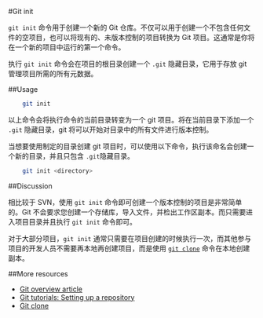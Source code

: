 #Git init

```git init``` 命令用于创建一个新的 Git 仓库。不仅可以用于创建一个不包含任何文件的空项目，也可以将现有的、未版本控制的项目转换为 Git 项目。这通常是你将在一个新的项目中运行的第一个命令。

执行 ```git init``` 命令会在项目的根目录创建一个 ```.git``` 隐藏目录，它用于存放 git 管理项目所需的所有元数据。

##Usage

```bash
    git init
```
以上命令会将执行命令的当前目录转变为一个 git 项目。将在当前目录下添加一个 ```.git``` 隐藏目录，git 将可以开始对目录中的所有文件进行版本控制。

当想要使用制定的目录创建 git 项目时，可以使用以下命令，执行该命名会创建一个新的目录，并且只包含 ```.git```隐藏目录。

```bash
    git init <directory>
```

##Discussion

相比较于 SVN，使用 ```git init``` 命令即可创建一个版本控制的项目是非常简单的。Git 不会要求您创建一个存储库，导入文件，并检出工作区副本。而只需要进入项目目录并且执行 ```git init``` 命令即可。

对于大部分项目，```git init``` 通常只需要在项目创建的时候执行一次，而其他参与项目的开发人员不需要再本地再创建项目，而是使用 [```git clone```][3] 命令在本地创建副本。

##More resources

- [Git overview article][1]
- [Git tutorials: Setting up a repository][2]
- [Git clone][3]

<!-- Links -->
[1]: ./git-articles-overview.md
[2]: https://www.atlassian.com/git/tutorials/setting-up-a-repository/git-init
[3]: ./git-command-git-clone.md